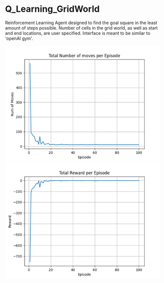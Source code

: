 # Q_Learning_GridWorld
Reinforcement Learning Agent designed to find the goal square in the least amount of steps possible. Number of cells in the grid world, as well as start and end locations, are user specified. Interface is meant to be similar to 'openAI gym'.

![](https://github.com/TylerReimer13/Q_Learning_GridWorld/blob/master/num_moves_per_ep.png)
![](https://github.com/TylerReimer13/Q_Learning_GridWorld/blob/master/reward_per_ep.png)
